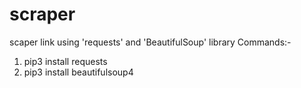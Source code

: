 # scraper
scaper link using 'requests' and 'BeautifulSoup' library
Commands:- 
1. pip3 install requests
2. pip3 install beautifulsoup4
